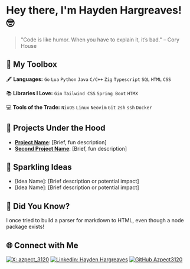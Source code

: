 # Hey there, I'm Hayden Hargreaves! 🤓

> "Code is like humor. When you have to explain it, it’s bad." – Cory House

## 🧰 My Toolbox
🖋️ **Languages:** `Go` `Lua` `Python` `Java` `C/C++` `Zig` `Typescript` `SQL` `HTML` `CSS` 

📚 **Libraries I Love:** `Gin` `Tailwind CSS` `Spring Boot` `HTMX`

💻 **Tools of the Trade:** `NixOS` `Linux` `Neovim` `Git` `zsh` `ssh` `Docker`

## 🔧 Projects Under the Hood
- **[Project Name](link-to-repo)**: [Brief, fun description]
- **[Second Project Name](link-to-repo)**: [Brief, fun description]

## 🧠 Sparkling Ideas
- [Idea Name]: [Brief description or potential impact]
- [Idea Name]: [Brief description or potential impact]

## 🐉 Did You Know?
I once tried to build a parser for markdown to HTML, even though a node package exists!

## 🌐 Connect with Me
[![X: azpect_3120](https://img.shields.io/twitter/follow/azpect_3120?style=social)](https://x.com/azpect_3120)
[![Linkedin: Hayden Hargreaves](https://img.shields.io/badge/-Hayden%20Hargreaves-blue?style=flat-square&logo=Linkedin&logoColor=white&link=https://www.linkedin.com/in/hayden-hargreaves-37b2802a4/)](https://www.linkedin.com/in/hayden-hargreaves-37b2802a4/)
[![GitHub Azpect3120](https://img.shields.io/github/followers/azpect3120?label=follow&style=social)](https://github.com/azpect3120)
